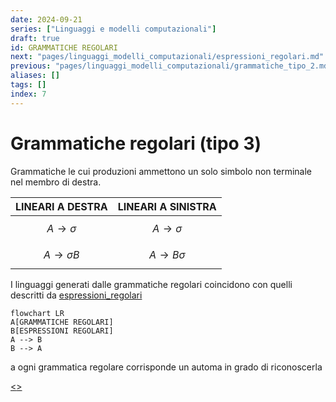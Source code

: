 ```yaml
---
date: 2024-09-21
series: ["Linguaggi e modelli computazionali"]
draft: true
id: GRAMMATICHE REGOLARI
next: "pages/linguaggi_modelli_computazionali/espressioni_regolari.md"
previous: "pages/linguaggi_modelli_computazionali/grammatiche_tipo_2.md"
aliases: []
tags: []
index: 7
---
```

# Grammatiche regolari (tipo 3)

Grammatiche le cui  produzioni ammettono un solo simbolo non terminale nel membro di destra.

| LINEARI A DESTRA             | LINEARI A SINISTRA          |
| ---------------------------- | --------------------------- |
| $$A \rightarrow \sigma  $$   | $$A \rightarrow \sigma  $$  |
| $$A \rightarrow \sigma B  $$ | $$A \rightarrow B\sigma  $$ |

 I linguaggi generati dalle grammatiche regolari coincidono con quelli descritti da [espressioni_regolari](pages/linguaggi_modelli_computazionali/espressioni_regolari.md)

```mermaid
flowchart LR
A[GRAMMATICHE REGOLARI]
B[ESPRESSIONI REGOLARI]
A --> B
B --> A
```

a ogni grammatica regolare corrisponde un automa in grado di riconoscerla

[<](pages/linguaggi_modelli_computazionali/grammatiche_tipo_2.md)[>](pages/linguaggi_modelli_computazionali/espressioni_regolari.md)
